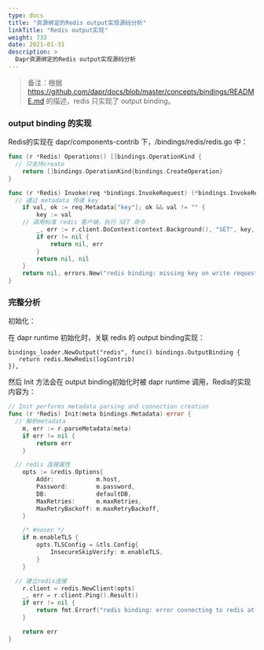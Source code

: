 ```yaml
---
type: docs
title: "资源绑定的Redis output实现源码分析"
linkTitle: "Redis output实现"
weight: 733
date: 2021-01-31
description: >
  Dapr资源绑定的Redis output实现源码分析
---
```



>  备注：根据 https://github.com/dapr/docs/blob/master/concepts/bindings/README.md 的描述，redis 只实现了 output binding。

### output binding 的实现

Redis的实现在 dapr/components-contrib 下，/bindings/redis/redis.go 中：

```go
func (r *Redis) Operations() []bindings.OperationKind {
  // 只支持create
	return []bindings.OperationKind{bindings.CreateOperation}
}

func (r *Redis) Invoke(req *bindings.InvokeRequest) (*bindings.InvokeResponse, error) {
  // 通过 metadata 传递 key
	if val, ok := req.Metadata["key"]; ok && val != "" {
		key := val
    // 调用标准 redis 客户端，执行 SET 命令
		_, err := r.client.DoContext(context.Background(), "SET", key, req.Data).Result()
		if err != nil {
			return nil, err
		}
		return nil, nil
	}
	return nil, errors.New("redis binding: missing key on write request metadata")
}
```



### 完整分析

初始化：

在 dapr runtime 初始化时，关联 redis 的 output binding实现：

```
bindings_loader.NewOutput("redis", func() bindings.OutputBinding {
   return redis.NewRedis(logContrib)
}),
```

然后 Init 方法会在 output binding初始化时被 dapr runtime 调用，Redis的实现内容为：

```go
// Init performs metadata parsing and connection creation
func (r *Redis) Init(meta bindings.Metadata) error {
  // 解析metadata
	m, err := r.parseMetadata(meta)
	if err != nil {
		return err
	}

  // redis 连接属性
	opts := &redis.Options{
		Addr:            m.host,
		Password:        m.password,
		DB:              defaultDB,
		MaxRetries:      m.maxRetries,
		MaxRetryBackoff: m.maxRetryBackoff,
	}

	/* #nosec */
	if m.enableTLS {
		opts.TLSConfig = &tls.Config{
			InsecureSkipVerify: m.enableTLS,
		}
	}

  // 建立redis连接
	r.client = redis.NewClient(opts)
	_, err = r.client.Ping().Result()
	if err != nil {
		return fmt.Errorf("redis binding: error connecting to redis at %s: %s", m.host, err)
	}

	return err
}
```


